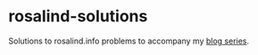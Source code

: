 # rosalind-solutions
Solutions to rosalind.info problems to accompany my [blog series](https://carreteroc.me/series/rosalind/).
